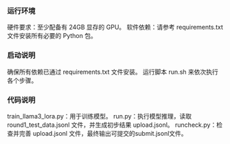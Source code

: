 ### 运行环境
硬件要求：至少配备有 24GB 显存的 GPU。
软件依赖：请参考 requirements.txt 文件安装所有必要的 Python 包。

### 启动说明
确保所有依赖已通过 requirements.txt 文件安装。
运行脚本 run.sh 来依次执行各个步骤。

### 代码说明
train_llama3_lora.py：用于训练模型。
run.py：执行模型推理，读取 round1_test_data.jsonl 文件，并生成初步结果 upload.jsonl。
runcheck.py：检查并完善 upload.jsonl 文件，最终输出可提交的submit.jsonl文件。